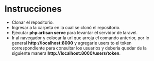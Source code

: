 # Instrucciones

- Clonar el repositorio.
- Ingresar a la carpeta en la cual se clonó el repositorio.
- Ejecutar **php artisan serve** para levantar el servidor de laravel.
- Ir al navegador y colocar la url que arroja el comando anterior, por lo general **http://localhost:8000** y agregarle users to el token correspondiente para consultar los usuarios y debería quedar de la siguiente manera **http://localhost:8000/users/token**.
